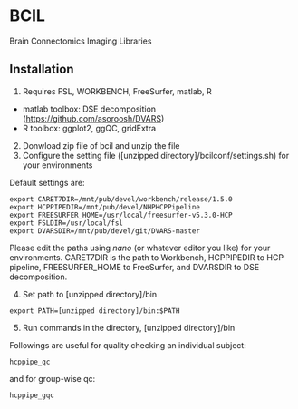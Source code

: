# BCIL
Brain Connectomics Imaging Libraries

## Installation
1. Requires FSL, WORKBENCH, FreeSurfer, matlab, R

* matlab toolbox: DSE decomposition (https://github.com/asoroosh/DVARS)
* R toolbox: ggplot2, ggQC, gridExtra

2. Donwload zip file of bcil and unzip the file
3. Configure the setting file ([unzipped directory]/bcilconf/settings.sh) for your environments

Default settings are:
```
export CARET7DIR=/mnt/pub/devel/workbench/release/1.5.0
export HCPPIPEDIR=/mnt/pub/devel/NHPHCPPipeline
export FREESURFER_HOME=/usr/local/freesurfer-v5.3.0-HCP
export FSLDIR=/usr/local/fsl
export DVARSDIR=/mnt/pub/devel/git/DVARS-master
```
Please edit the paths using *nano* (or whatever editor you like) for your environments. CARET7DIR is the path to Workbench, HCPPIPEDIR to HCP pipeline, FREESURFER_HOME  to FreeSurfer, and DVARSDIR to DSE decomposition.

4. Set path to [unzipped directory]/bin
```
export PATH=[unzipped directory]/bin:$PATH
```
5. Run commands in the directory, [unzipped directory]/bin

Followings are useful for quality checking an individual subject:
```
hcppipe_qc
```
and for group-wise qc:
```
hcppipe_gqc
```

